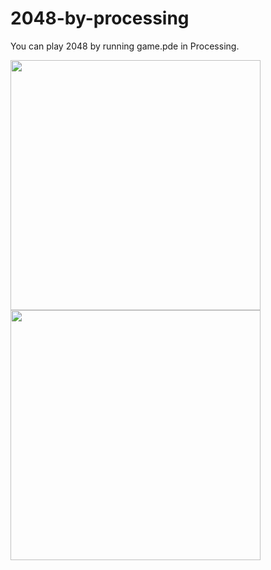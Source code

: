 # 2048-by-processing

You can play 2048 by running game.pde in Processing.

<img src="https://user-images.githubusercontent.com/68806725/122752438-ed845980-d2cb-11eb-8f9d-0329d607463c.png" width=400><img src="https://user-images.githubusercontent.com/68806725/122752496-012fc000-d2cc-11eb-9c95-ebf33339957d.png" width=400>
